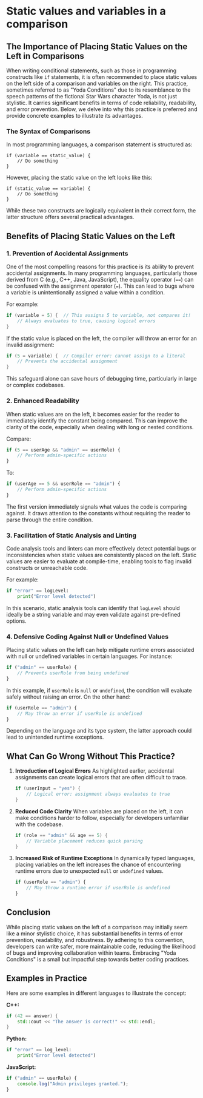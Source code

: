 # Static values and variables in a comparison

## The Importance of Placing Static Values on the Left in Comparisons

When writing conditional statements, such as those in programming constructs like `if` statements, it is often recommended to place static values on the left side of a comparison and variables on the right. This practice, sometimes referred to as "Yoda Conditions" due to its resemblance to the speech patterns of the fictional Star Wars character Yoda, is not just stylistic. It carries significant benefits in terms of code reliability, readability, and error prevention. Below, we delve into why this practice is preferred and provide concrete examples to illustrate its advantages.

### The Syntax of Comparisons
In most programming languages, a comparison statement is structured as:

```
if (variable == static_value) {
    // Do something
}
```

However, placing the static value on the left looks like this:

```
if (static_value == variable) {
    // Do something
}
```

While these two constructs are logically equivalent in their correct form, the latter structure offers several practical advantages.

## Benefits of Placing Static Values on the Left

### 1. Prevention of Accidental Assignments
One of the most compelling reasons for this practice is its ability to prevent accidental assignments. In many programming languages, particularly those derived from C (e.g., C++, Java, JavaScript), the equality operator (`==`) can be confused with the assignment operator (`=`). This can lead to bugs where a variable is unintentionally assigned a value within a condition.

For example:

```c
if (variable = 5) {  // This assigns 5 to variable, not compares it!
    // Always evaluates to true, causing logical errors
}
```

If the static value is placed on the left, the compiler will throw an error for an invalid assignment:

```c
if (5 = variable) {  // Compiler error: cannot assign to a literal
    // Prevents the accidental assignment
}
```

This safeguard alone can save hours of debugging time, particularly in large or complex codebases.

### 2. Enhanced Readability
When static values are on the left, it becomes easier for the reader to immediately identify the constant being compared. This can improve the clarity of the code, especially when dealing with long or nested conditions.

Compare:

```javascript
if (5 == userAge && "admin" == userRole) {
    // Perform admin-specific actions
}
```

To:

```javascript
if (userAge == 5 && userRole == "admin") {
    // Perform admin-specific actions
}
```

The first version immediately signals what values the code is comparing against. It draws attention to the constants without requiring the reader to parse through the entire condition.

### 3. Facilitation of Static Analysis and Linting
Code analysis tools and linters can more effectively detect potential bugs or inconsistencies when static values are consistently placed on the left. Static values are easier to evaluate at compile-time, enabling tools to flag invalid constructs or unreachable code.

For example:

```python
if "error" == logLevel:
    print("Error level detected")
```

In this scenario, static analysis tools can identify that `logLevel` should ideally be a string variable and may even validate against pre-defined options.

### 4. Defensive Coding Against Null or Undefined Values
Placing static values on the left can help mitigate runtime errors associated with null or undefined variables in certain languages. For instance:

```javascript
if ("admin" == userRole) {
    // Prevents userRole from being undefined
}
```

In this example, if `userRole` is `null` or `undefined`, the condition will evaluate safely without raising an error. On the other hand:

```javascript
if (userRole == "admin") {
    // May throw an error if userRole is undefined
}
```

Depending on the language and its type system, the latter approach could lead to unintended runtime exceptions.

## What Can Go Wrong Without This Practice?

1. **Introduction of Logical Errors**
   As highlighted earlier, accidental assignments can create logical errors that are often difficult to trace.

   ```c
   if (userInput = "yes") {
       // Logical error: assignment always evaluates to true
   }
   ```

2. **Reduced Code Clarity**
   When variables are placed on the left, it can make conditions harder to follow, especially for developers unfamiliar with the codebase.

   ```java
   if (role == "admin" && age == 5) {
       // Variable placement reduces quick parsing
   }
   ```

3. **Increased Risk of Runtime Exceptions**
   In dynamically typed languages, placing variables on the left increases the chance of encountering runtime errors due to unexpected `null` or `undefined` values.

   ```javascript
   if (userRole == "admin") {
       // May throw a runtime error if userRole is undefined
   }
   ```

## Conclusion
While placing static values on the left of a comparison may initially seem like a minor stylistic choice, it has substantial benefits in terms of error prevention, readability, and robustness. By adhering to this convention, developers can write safer, more maintainable code, reducing the likelihood of bugs and improving collaboration within teams. Embracing "Yoda Conditions" is a small but impactful step towards better coding practices.

## Examples in Practice
Here are some examples in different languages to illustrate the concept:

**C++:**
```cpp
if (42 == answer) {
    std::cout << "The answer is correct!" << std::endl;
}
```

**Python:**
```python
if "error" == log_level:
    print("Error level detected")
```

**JavaScript:**
```javascript
if ("admin" == userRole) {
    console.log("Admin privileges granted.");
}
```

